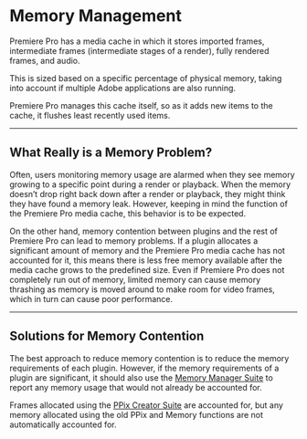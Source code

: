 <a id="universals-memory-management"></a>

# Memory Management

Premiere Pro has a media cache in which it stores imported frames, intermediate frames (intermediate stages of a render), fully rendered frames, and audio.

This is sized based on a specific percentage of physical memory, taking into account if multiple Adobe applications are also running.

Premiere Pro manages this cache itself, so as it adds new items to the cache, it flushes least recently used items.

---

## What Really is a Memory Problem?

Often, users monitoring memory usage are alarmed when they see memory growing to a specific point during a render or playback. When the memory doesn’t drop right back down after a render or playback, they might think they have found a memory leak. However, keeping in mind the function of the Premiere Pro media cache, this behavior is to be expected.

On the other hand, memory contention between plugins and the rest of Premiere Pro can lead to memory problems. If a plugin allocates a significant amount of memory and the Premiere Pro media cache has not accounted for it, this means there is less free memory available after the media cache grows to the predefined size. Even if Premiere Pro does not completely run out of memory, limited memory can cause memory thrashing as memory is moved around to make room for video frames, which in turn can cause poor performance.

---

## Solutions for Memory Contention

The best approach to reduce memory contention is to reduce the memory requirements of each plugin. However, if the memory requirements of a plugin are significant, it should also use the [Memory Manager Suite](sweetpea-suites.md#universals-sweetpea-suites-memory-manager-suite) to report any memory usage that would not already be accounted for.

Frames allocated using the [PPix Creator Suite](sweetpea-suites.md#universals-sweetpea-suites-ppix-creator-suite) are accounted for, but any memory allocated using the old PPix and Memory functions are not automatically accounted for.
